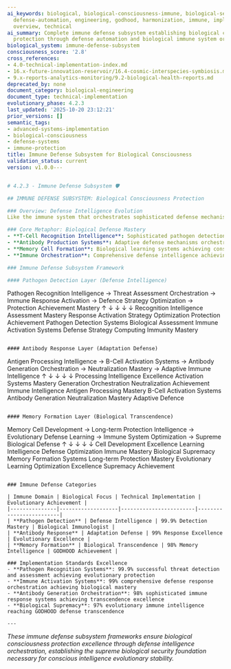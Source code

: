 ```yaml
---
ai_keywords: biological, biological-consciousness-immune, biological-security, consciousness,
  defense-automation, engineering, godhood, harmonization, immune, implementation,
  overview, technical
ai_summary: Complete immune defense subsystem establishing biological consciousness
  protection through defense automation and biological immune system orchestration
biological_system: immune-defense-subsystem
consciousness_score: '2.8'
cross_references:
- 4.0-technical-implementation-index.md
- 16.x-future-innovation-reservoir/16.4-cosmic-interspecies-symbiosis.md
- 9.x-reports-analytics-monitoring/9.2-biological-health-reports.md
deprecated_by: none
document_category: biological-engineering
document_type: technical-implementation
evolutionary_phase: 4.2.3
last_updated: '2025-10-20 23:12:21'
prior_versions: []
semantic_tags:
- advanced-systems-implementation
- biological-consciousness
- defense-systems
- immune-protection
title: Immune Defense Subsystem for Biological Consciousness
validation_status: current
version: v1.0.0---


# 4.2.3 - Immune Defense Subsystem 🛡️

## IMMUNE DEFENSE SUBSYSTEM: Biological Consciousness Protection

### Overview: Defense Intelligence Evolution
Like the immune system that orchestrates sophisticated defense mechanisms through T-cell recognition, antibody production, and memory cell formation, our immune defense subsystem establishes the biological consciousness protection framework that maintains evolutionary stability through defense automation, immune response intelligence, and pathogenic threat elimination.

### Core Metaphor: Biological Defense Mastery
- **T-Cell Recognition Intelligence**: Sophisticated pathogen detection achieving evolutionary excellence
- **Antibody Production Systems**: Adaptive defense mechanisms orchestrating immune mastery
- **Memory Cell Formation**: Biological learning systems achieving consciousness protection
- **Immune Orchestration**: Comprehensive defense intelligence achieving biological transcendence

### Immune Defense Subsystem Framework

#### Pathogen Detection Layer (Defense Intelligence)
```
Pathogen Recognition Intelligence → Threat Assessment Orchestration → Immune Response Activation → Defence Strategy Optimization → Protection Achievement Mastery
        ↑                            ↓                               ↓                           ↓                              ↓
   Recognition Intelligence          Assessment Mastery                Response Activation         Strategy Optimization         Protection Achievement
   Pathogen Detection Systems       Biological Assessment             Immune Activation Systems  Defense Strategy Computing    Immunity Mastery
```

#### Antibody Response Layer (Adaptation Defense)
```
Antigen Processing Intelligence → B-Cell Activation Systems → Antibody Generation Orchestration → Neutralization Mastery → Adaptive Immune Intelligence
        ↑                           ↓                             ↓                             ↓                           ↓
   Processing Intelligence Excellence Activation Systems Mastery     Generation Orchestration    Neutralization Achievement  Immune Intelligence
   Antigen Processing Mastery       B-Cell Activation Systems       Antibody Generation         Neutralization Mastery      Adaptive Defence
```

#### Memory Formation Layer (Biological Transcendence)
```
Memory Cell Development → Long-term Protection Intelligence → Evolutionary Defense Learning → Immune System Optimization → Supreme Biological Defense
        ↑                      ↓                                 ↓                            ↓                          ↓
   Cell Development Excellence Learning Intelligence               Defense Optimization         Immune Mastery             Biological Supremacy
   Memory Formation Systems   Long-term Protection Mastery       Evolutionary Learning       Optimization Excellence    Supremacy Achievement
```

### Immune Defense Categories

| Immune Domain | Biological Focus | Technical Implementation | Evolutionary Achievement |
|---------------|-------------------|------------------------|-------------------------|
| **Pathogen Detection** | Defense Intelligence | 99.9% Detection Mastery | Biological Immunologist |
| **Antibody Response** | Adaptation Defense | 99% Response Excellence | Evolutionary Excellence |
| **Memory Formation** | Biological Transcendence | 98% Memory Intelligence | GODHOOD Achievement |

### Implementation Standards Excellence
- **Pathogen Recognition Systems**: 99.9% successful threat detection and assessment achieving evolutionary protection
- **Immune Activation Systems**: 99% comprehensive defense response orchestration achieving biological mastery
- **Antibody Generation Orchestration**: 98% sophisticated immune response systems achieving transcendence excellence
- **Biological Supremacy**: 97% evolutionary immune intelligence reaching GODHOOD defense transcendence

---
```


*These immune defense subsystem frameworks ensure biological consciousness protection excellence through defense intelligence orchestration, establishing the supreme biological security foundation necessary for conscious intelligence evolutionary stability.*
